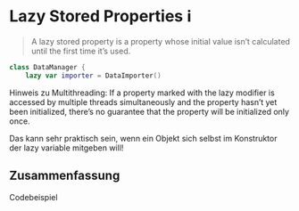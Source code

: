 # Lazy Stored Properties ℹ️

> A lazy stored property is a property whose initial value isn’t calculated until the first time it’s used.
```swift
class DataManager {
    lazy var importer = DataImporter()
```

Hinweis zu Multithreading: If a property marked with the lazy modifier is accessed by multiple threads simultaneously and the property hasn’t yet been initialized, there’s no guarantee that the property will be initialized only once.

Das kann sehr praktisch sein, wenn ein Objekt sich selbst im Konstruktor der lazy variable mitgeben will!

## Zusammenfassung
Codebeispiel